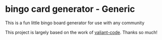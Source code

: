 # bingo card generator - Generic

This is a fun little bingo board generator for use with any community

This project is largely based on the work of [valiant-code](https://github.com/valiant-code). Thanks so much!
